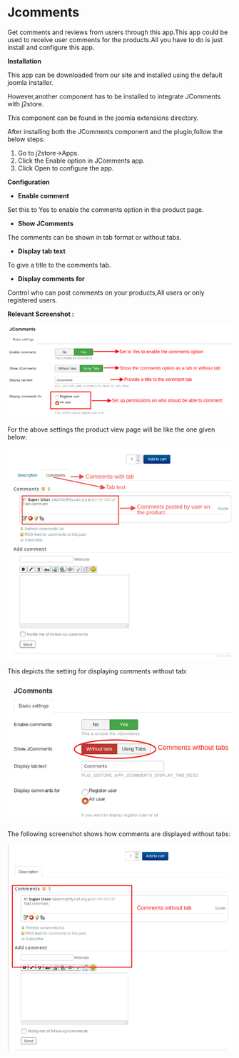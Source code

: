 # Jcomments

Get comments and reviews from usrers through this app.This app could be used to receive user comments for the products.All you have to do is just install and configure this app.

**Installation** 

This app can be downloaded from our site and installed using the default joomla installer.

However,another component has to be installed to integrate JComments with j2store.

This component can be found in the joomla extensions directory.

After installing both the JComments component and the plugin,follow the below steps:

1. Go to j2store-&gt;Apps.
2. Click the Enable option in JComments app.
3. Click Open to configure the app.

**Configuration**

* **Enable comment**

Set this to Yes to enable the comments option in the product page.

* **Show JComments**

The comments can be shown in tab format or without tabs.

* **Display tab text**

To give a title to the comments tab.

* **Display comments for**

Control who can post comments on your products,All users or only registered users.

**Relevant Screenshot :**

![jc01](https://raw.githubusercontent.com/j2store/doc-images/master/apps/jcomments/jcomments01.png)

For the above settings the product view page will be like the one given below:

![jc02](https://raw.githubusercontent.com/j2store/doc-images/master/apps/jcomments/jcomments02.png)

This depicts the setting for displaying comments without tab:

![jc03](https://raw.githubusercontent.com/j2store/doc-images/master/apps/jcomments/jcomments03.png)

The following screenshot shows how comments are displayed without tabs:

![jc04](https://raw.githubusercontent.com/j2store/doc-images/master/apps/jcomments/jcomments04.png)

